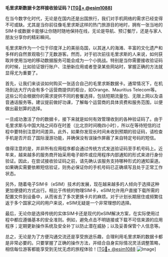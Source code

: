 **毛里求斯数据卡怎样接收验证码？[[TG💪+ @esim1088](https://t.me/s/esim1088)]**

在当今数字化时代，无论是在国内还是出国旅行，我们对手机网络的需求已经变得不可或缺。尤其是当你前往像毛里求斯这样的热门旅游目的地时，拥有一张当地的SIM卡或数据卡能够让你随时随地保持在线，无论是导航、预订餐厅，还是与家人朋友分享你的精彩瞬间。

毛里求斯作为一个位于印度洋上的美丽岛国，以其迷人的海滩、丰富的文化遗产和多样的自然景观吸引了无数游客。然而，对于初次前往毛里求斯的人来说，如何获取并使用当地的移动数据服务可能会成为一个小挑战。特别是当你需要接收验证码的时候，比如验证银行账户、注册新应用或者登录某些网站时，掌握正确的方法就显得尤为重要了。

首先，让我们来谈谈如何购买一张适合自己的毛里求斯数据卡。通常情况下，在机场到达大厅内会有多个运营商提供的柜台，如Orange、Mauritius Telecom等。这些公司会根据你的需求提供不同的套餐选择，包括短期流量包、无限上网以及语音通话服务等。建议提前做好功课，了解每个运营商的具体资费和服务范围，以便做出最划算的选择。

一旦成功激活了你的数据卡，接下来就是如何有效管理收到的各种验证码了。由于毛里求斯与中国大陆之间存在时差（比北京时间晚四小时），所以在等待短信的过程中要特别注意时间差异。此外，如果你发现长时间未收到预期的验证码，请检查手机是否开启了国际漫游功能，并确保没有误操作屏蔽了来自特定号码的短信。

值得注意的是，并非所有应用程序都会通过传统方式发送验证码至手机号码上。近年来，越来越多的服务商开始采用电子邮件或应用程序内部通知的形式来进行身份验证。因此，在尝试接收验证码之前，请先确认该服务支持哪种形式的通知渠道。如果确实需要依赖短信验证，则务必保证你的手机号码已正确填写且处于正常工作状态。

另外，随着电子SIM卡（eSIM）技术的发展，现在越来越多的人倾向于选择这种更加便捷的方式出行。相比于传统的物理SIM卡，eSIM允许用户直接下载所需的配置文件到设备中，从而省去了多次更换卡片的麻烦。对于计划长期居住或频繁往返于多个国家之间的用户来说，eSIM无疑是一个非常理想的选择。

最后，无论你是选择传统的实体SIM卡还是现代的eSIM解决方案，在实际使用过程中都应遵循基本的安全准则。例如，避免点击不明链接或下载不可信来源的应用程序；定期更新操作系统及安全补丁以防止潜在威胁；以及妥善保管个人信息等。

总之，无论是为了方便沟通交流还是享受旅途乐趣，合理利用毛里求斯的数据卡都是非常必要的。只要掌握了正确的操作方法，并结合自身实际情况灵活调整策略，相信每位游客都能享受到无忧无虑的旅程体验！[[TG💪+ @esim1088](https://t.me/s/esim1088) ![Image](https://i.postimg.cc/4NQfJmqS/Snipaste-2025-05-13-00-14-12.png)]